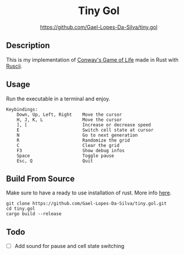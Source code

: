<div align="center">
	<h1>Tiny Gol</h1>
    <a href="https://github.com/Gael-Lopes-Da-Silva/tiny.gol">https://github.com/Gael-Lopes-Da-Silva/tiny.gol</a>
</div>


Description
------------------------------------------------------------------

This is my implementation of [Conway's Game of Life](https://en.wikipedia.org/wiki/Conway's_Game_of_Life) made in Rust with [Ruscii](https://github.com/lemunozm/ruscii).


Usage
------------------------------------------------------------------

Run the executable in a terminal and enjoy.
~~~
Keybindings:
    Down, Up, Left, Right    Move the cursor
    H, J, K, L               Move the cursor
    ], [                     Increase or decrease speed
    E                        Switch cell state at cursor
    N                        Go to next generation
    R                        Randomize the grid
    C                        Clear the grid
    F3                       Show debug infos
    Space                    Toggle pause
    Esc, Q                   Quit
~~~


Build From Source
------------------------------------------------------------------

Make sure to have a ready to use installation of rust. More info [here](https://www.rust-lang.org/tools/install).

~~~
git clone https://github.com/Gael-Lopes-Da-Silva/tiny.gol.git
cd tiny.gol
cargo build --release
~~~


Todo
------------------------------------------------------------------

- [ ] Add sound for pause and cell state switching
